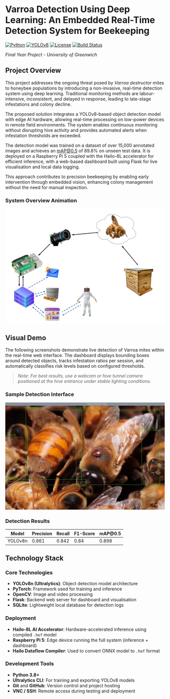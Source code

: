 # Varroa Detection Using Deep Learning: An Embedded Real-Time Detection System for Beekeeping

[![Python](https://img.shields.io/badge/Python-3.8+-blue.svg)](https://python.org)
[![YOLOv8](https://img.shields.io/badge/YOLOv8-Latest-green.svg)](https://github.com/ultralytics/ultralytics)
[![License](https://img.shields.io/badge/License-MIT-yellow.svg)](LICENSE)
[![Build Status](https://img.shields.io/badge/Build-Passing-brightgreen.svg)]()

*Final Year Project - University of Greenwich*


## Project Overview

This project addresses the ongoing threat posed by *Varroa destructor* mites to honeybee populations by introducing a non-invasive, real-time detection system using deep learning. Traditional monitoring methods are labour-intensive, inconsistent, and delayed in response, leading to late-stage infestations and colony decline.

The proposed solution integrates a YOLOv8-based object detection model with edge AI hardware, allowing real-time processing on low-power devices in remote field environments. The system enables continuous monitoring without disrupting hive activity and provides automated alerts when infestation thresholds are exceeded.

The detection model was trained on a dataset of over 15,000 annotated images and achieves an mAP@0.5 of 89.8% on unseen test data. It is deployed on a Raspberry Pi 5 coupled with the Hailo-8L accelerator for efficient inference, with a web-based dashboard built using Flask for live visualisation and local data logging.

This approach contributes to precision beekeeping by enabling early intervention through embedded vision, enhancing colony management without the need for manual inspection.

### System Overview Animation

![System Overview Animation](docs/images/systemoverview.png)

## Visual Demo

The following screenshots demonstrate live detection of Varroa mites within the real-time web interface. The dashboard displays bounding boxes around detected objects, tracks infestation ratios per session, and automatically classifies risk levels based on configured thresholds.

> *Note: For best results, use a webcam or hive tunnel camera positioned at the hive entrance under stable lighting conditions.*

### Sample Detection Interface

![Detection Example](docs/images/detection_example.png)

### Detection Results

| Model   | Precision | Recall | F1-Score | mAP\@0.5 |
| ------- | --------- | ------ | -------- | -------- |
| YOLOv8n | 0.861     | 0.842  | 0.84     | 0.898    |


## Technology Stack

### Core Technologies
- **YOLOv8n (Ultralytics)**: Object detection model architecture
- **PyTorch**: Framework used for training and inference
- **OpenCV**: Image and video processing
- **Flask**: Backend web server for dashboard and visualisation
- **SQLite**: Lightweight local database for detection logs

### Deployment
- **Hailo-8L AI Accelerator**: Hardware-accelerated inference using compiled `.hef` model
- **Raspberry Pi 5**: Edge device running the full system (inference + dashboard)
- **Hailo Dataflow Compiler**: Used to convert ONNX model to `.hef` format

### Development Tools
- **Python 3.8+**
- **Ultralytics CLI**: For training and exporting YOLOv8 models
- **Git** and **GitHub**: Version control and project hosting
- **VNC / SSH**: Remote access during testing and deployment









